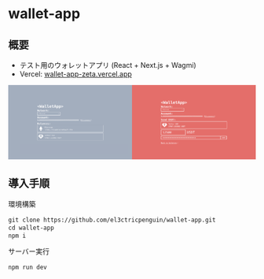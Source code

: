 # wallet-app

## 概要

-   テスト用のウォレットアプリ (React + Next.js + Wagmi)
-   Vercel: [wallet-app-zeta.vercel.app](https://wallet-app-zeta.vercel.app/)

<img src="Screenshot1.png" alt="image" width="50%"/><img src="Screenshot2.png" alt="image" width="50%"/>

## 導入手順

環境構築

```
git clone https://github.com/el3ctricpenguin/wallet-app.git
cd wallet-app
npm i
```

サーバー実行

```
npm run dev
```
